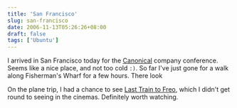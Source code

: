 ```yaml
---
title: 'San Francisco'
slug: san-francisco
date: 2006-11-13T05:26:26+08:00
draft: false
tags: ['Ubuntu']
---
```


I arrived in San Francisco today for the
[Canonical](http://www.canonical.com/) company conference. Seems like a
nice place, and not too cold `:)`. So far I\'ve just gone for a walk
along Fisherman\'s Wharf for a few hours. There look

On the plane trip, I had a chance to see [Last Train to
Freo](http://www.imdb.com/title/tt0848592/), which I didn\'t get round
to seeing in the cinemas. Definitely worth watching.
